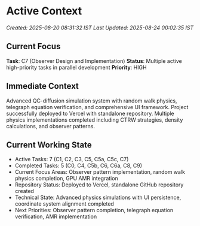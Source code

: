 # Active Context
*Created: 2025-08-20 08:31:32 IST*
*Last Updated: 2025-08-24 00:02:35 IST*

## Current Focus
**Task**: C7 (Observer Design and Implementation)
**Status**: Multiple active high-priority tasks in parallel development
**Priority**: HIGH

## Immediate Context
Advanced QC-diffusion simulation system with random walk physics, telegraph equation verification, and comprehensive UI framework. Project successfully deployed to Vercel with standalone repository. Multiple physics implementations completed including CTRW strategies, density calculations, and observer patterns.

## Current Working State
- Active Tasks: 7 (C1, C2, C3, C5, C5a, C5c, C7)
- Completed Tasks: 5 (C0, C4, C5b, C6, C6a, C8, C9)
- Current Focus Areas: Observer pattern implementation, random walk physics completion, GPU AMR integration
- Repository Status: Deployed to Vercel, standalone GitHub repository created
- Technical State: Advanced physics simulations with UI persistence, coordinate system alignment completed
- Next Priorities: Observer pattern completion, telegraph equation verification, AMR implementation
